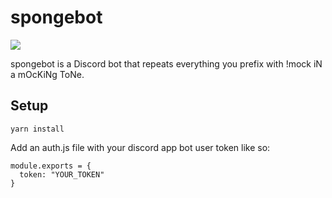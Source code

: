 # spongebot  

![](http://images.complex.com/complex/images/c_limit,w_680/fl_lossy,pg_1,q_auto/bujewhyvyyg08gjksyqh/spongebob)

spongebot is a Discord bot that repeats everything you prefix with !mock iN a mOcKiNg ToNe.  

## Setup  

`yarn install`

Add an auth.js file with your discord app bot user token like so:  

```
module.exports = {
  token: "YOUR_TOKEN"
}
```
